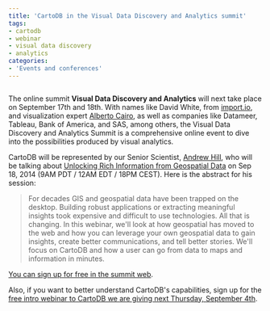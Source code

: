 ```yaml
---
title: 'CartoDB in the Visual Data Discovery and Analytics summit'
tags:
- cartodb
- webinar
- visual data discovery
- analytics
categories:
- 'Events and conferences'
---
```


<div class="wrap"><p class="wrap-border"><a href="https://www.brighttalk.com/webcast/9059/122853"><img src="http://i.imgur.com/AEORrxx.jpg" alt="" /></a></p></div>

The online summit **Visual Data Discovery and Analytics** will next take place on September 17th and 18th. With names like David White, from [import.io](http://import.io), and visualization expert [Alberto Cairo](https://twitter.com/albertocairo), as well as companies like Datameer, Tableau,  Bank of America, and SAS, among others, the Visual Data Discovery and Analytics Summit is a comprehensive online event to dive into the possibilities produced by visual analytics.

CartoDB will be represented by our Senior Scientist, [Andrew Hill](https://andrew.cartodb.com), who will be talking about [Unlocking Rich Information from Geospatial Data](https://www.brighttalk.com/webcast/9059/122853) on Sep 18, 2014 (9AM PDT / 12AM EDT / 18PM CEST). Here is the abstract for his session: 

> For decades GIS and geospatial data have been trapped on the desktop. Building robust applications or extracting meaningful insights took expensive and difficult to use technologies. All that is changing. In this webinar, we'll look at how geospatial has moved to the web and how you can leverage your own geospatial data to gain insights, create better communications, and tell better stories. We'll focus on CartoDB and how a user can go from data to maps and information in minutes.

[You can sign up for free in the summit web](https://www.brighttalk.com/webcast/9059/122853).

Also, if you want to better understand CartoDB's capabilities, sign up for the [free intro webinar to CartoDB we are giving next Thursday, September 4th](http://on.cartodb.com/webinar-intro/).
